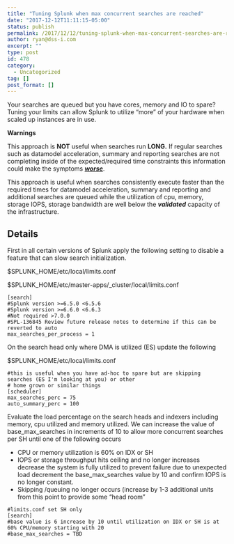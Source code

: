 ```yaml
---
title: "Tuning Splunk when max concurrent searches are reached"
date: "2017-12-12T11:11:15-05:00"
status: publish
permalink: /2017/12/12/tuning-splunk-when-max-concurrent-searches-are-reached
author: ryan@dss-i.com
excerpt: ""
type: post
id: 478
category:
  - Uncategorized
tag: []
post_format: []
---
```


Your searches are queued but you have cores, memory and IO to spare? Tuning your limits can allow Splunk to utilize “more” of your hardware when scaled up instances are in use.

**Warnings**

This approach is **NOT** useful when searches run **LONG.** If regular searches such as datamodel acceleration, summary and reporting searches are not completing inside of the expected/required time constraints this information could make the symptoms _<span style="text-decoration: underline;">**worse**</span>_.

This approach is useful when searches consistently execute faster than the required times for datamodel acceleration, summary and reporting and additional searches are queued while the utilization of cpu, memory, storage IOPS, storage bandwidth are well below the **_validated_** capacity of the infrastructure.

## Details

First in all certain versions of Splunk apply the following setting to disable a feature that can slow search initialization.

$SPLUNK_HOME/etc/local/limits.conf

$SPLUNK_HOME/etc/master-apps/\_cluster/local/limits.conf

```
[search]
#Splunk version >=6.5.0 <6.5.6
#Splunk version >=6.6.0 <6.6.3
#Not required >7.0.0
#SPL-136845 Review future release notes to determine if this can be reverted to auto
max_searches_per_process = 1
```

On the search head only where DMA is utilized (ES) update the following

$SPLUNK_HOME/etc/local/limits.conf

```
#this is useful when you have ad-hoc to spare but are skipping searches (ES I'm looking at you) or other
# home grown or similar things
[scheduler]
max_searches_perc = 75
auto_summary_perc = 100
```

Evaluate the load percentage on the search heads and indexers including memory, cpu utilized and memory utilized. We can increase the value of base_max_searches in increments of 10 to allow more concurrent searches per SH until one of the following occurs

- CPU or memory utilization is 60% on IDX or SH
- IOPS or storage throughput hits ceiling and no longer increases decrease the system is fully utilized to prevent failure due to unexpected load decrement the base_max_searches value by 10 and confirm IOPS is no longer constant.
- Skipping /queuing no longer occurs (increase by 1-3 additional units from this point to provide some “head room”

```
#limits.conf set SH only
[search]
#base value is 6 increase by 10 until utilization on IDX or SH is at 60% CPU/memory starting with 20
#base_max_searches = TBD
```
